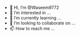 - 👋 Hi, I’m @Waseem9772
- 👀 I’m interested in ...
- 🌱 I’m currently learning ...
- 💞️ I’m looking to collaborate on ...
- 📫 How to reach me ...

<!---
Waseem9772/Waseem9772 is a ✨ special ✨ repository because its `README.md` (this file) appears on your GitHub profile.
You can click the Preview link to take a look at your changes.
--->
